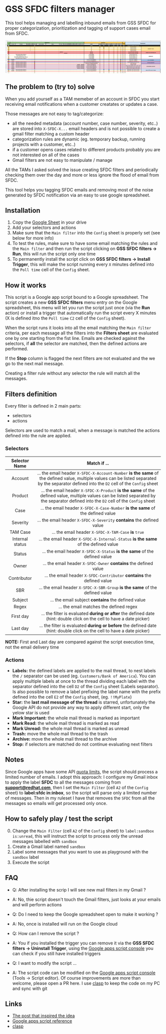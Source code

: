 # GSS SFDC filters manager

This tool helps managing and labelling inbound emails from GSS SFDC for proper categorization, prioritization and tagging of support cases email from SFDC.

![GSS SFDC Filters manager screenshot](img/GSSSFDC-filters.png)

## The problem to (try to) solve

When you add yourself as a TAM memeber of an account in SFDC you start receiving email notifications when a customer creatates or updates a case.

Those messages are not easy to tag/categorize:

- all the needed metadata (account number, case number, severity, etc..) are stored into `X-SFDC-X...` email headers and is not possible to create a gmail filter matching a custom header
- categorization rules are dynamic (eg. temporary backup, running projects with a customer, etc..)
- if a customer opens cases related to different products probably you are not interested on all of the cases
- Gmail filters are not easy to manipulate / manage

All the TAMs I asked solved the issue creating SFDC filters and periodically checking them over the day and more or less ignore the flood of email from SFDC.

This tool helps you tagging SFDC emails and removing most of the noise generated by SFDC notification via an easy to use google spreadsheet.

## Installation

1. Copy the [Google Sheet](https://docs.google.com/spreadsheets/d/1DQAjF73BGs6oTXpFKlQHcHmEm9BneGwQAoNUlDQTPtw/edit) in your drive
2. Add your selectors and actions
3. Make sure that the `Main filter` into the `Config` sheet is properly set (see below for more info)
4. To test the rules, make sure to have some email matching the rules and the `Main filter` and then run the script clicking on **GSS SFDC filters -> Run**, this will run the script only one time
5. To permanently install the script click on **GSS SFDC filters -> Install Trigger**, this will make the script running every `X` minutes defined into the `Poll time` cell of the `Config` sheet.

## How it works

This script is a Google app script bound to a Google spreadsheet.
The script creates a new **GSS SFDC filters** menu entry on the Google spreadsheet, this menu will let you run the script just once (via the **Run** action) or install a trigger that automatically run the script every X minutes (X is defined itno the `Poll time` `C2` cell of the `Config` sheet).

When the script runs it looks into all the email matching the `Main filter` criteria, per each message all the filters into the **Filters sheet** are evaluated one by one starting from the fist line.
Emails are checked against the selectors, if **all** the selector are matched, then the defined actions are performed.

If the **Stop** column is flagged the next filters are not evaluated and the we go to the next mail message.

Creating a filter rule without any selector the rule will match all the messages.

## Filters definition

Every filter is defined in 2 main parts:

- selectors
- actions

Selectors are used to match a mail, when a message is matched the actions defined into the rule are applied.

### Selectors

| Selector Name | Match if ... |
|:-------------:|:-------------------:|
| Account       | ... the email header `X-SFDC-X-Account-Number` **is the same** of the defined value, multiple values can be listed separated by the separator defined into the `D2` cell of the `Config` sheet |
| Product       | ... the email header `X-SFDC-X-Product` **is the same** of the defined value, multiple values can be listed separated by the separator defined into the `D2` cell of the `Config` sheet |
| Case          | ... the email header `X-SFDC-X-Case-Number` **is the same** of the defined value |
| Severity      | ... the email header `X-SFDC-X-Severity` **contains** the defined value |
| TAM Case      | ... the email header `X-SFDC-X-TAM-Case` **is** `true` |
| Internal status | ... the email header `X-SFDC-X-Internal-Status` **is the same** of the defined value |
| Status        | ... the email header `X-SFDC-X-Status` **is the same** of the defined value |
| Owner         | ... the email header `X-SFDC-Owner` **contains** the defined value |
| Contributor   | ... the email header `X-SFDC-Contributor` **contains** the defined value |
| SBR           | ... the email header `X-SFDC-X-SBR-Group` **is the same** of the defined value |
| Subject       | ... the email subject **contains** the defined value |
| Regex         | ... the email matches the defined regex |
| First day     | ... the filter is evaluated **during or after** the defined date (hint: double click on the cell to have a date picker) |
| Last day      | ... the filter is evaluated **during or before** the defined date (hint: double click on the cell to have a date picker) |

**NOTE:** First and Last day are compared against the script execution time, not the email delivery time

### Actions

* **Labels:** the defined labels are applied to the mail thread, to nest labels the `/` separator can be used (eg. `Customers/Bank of America`). You can apply multiple labels at once to the thread dividing each label with the separator defined into the cell `D2` of the `Config` sheet (Labels separator). Is also possible to remove a label prefixing the label name with the prefix defined into the cell `E2` of the `Config` sheet, (eg. `!!MyPlate`)
* **Star:** the **last mail message of the thread** is starred, unfortunately the Google API do not provide any way to apply different start, only the yelow star is used
* **Mark Important:** the whole mail thread is marked as important
* **Mark Read:** the whole mail thread is marked as read
* **Mark Unread:** the whole mail thread is marked as unread
* **Trash:** move the whole mail thread to the trash
* **Archive:** move the whole mail thread to the archive
* **Stop:** if selectors are matched do not continue evaluating next filters

## Notes

Since Google apps have some API [quota limits](https://developers.google.com/apps-script/guides/services/quotas), the script should process a limited number of emails.
I adopt this approach: I configure my Gmail inbox to apply the label **SFDC** to all the messages coming from **support@redhat.com**, then I set the `Main Filter` (cell `A2` of the `Config` sheet) to **label:sfdc in:inbox**, so the script will parse only a limited number of messages. Then in my ruleset I have that removes the `SFDC` from all the messages so emails will get processed only once.

## How to safely play / test the script

0. Change the `Main Filter` (cell `A2` of the `Config` sheet) to `label:sandbox is:unread`, this will instruct the script to process only the unread messages labelled with `sandbox`
1. Create a Gmail label named `sandbox`
2. Label some messages that you want to use as playground with the `sandbox` label
3. Execute the script

## FAQ

- Q: After installing the scrip I will see new mail filters in my Gmail ?
- A: No, thie script doesn't touch the Gmail filters, just looks at your emails and will perform actions

- Q: Do I need to keep the Google spreadsheet open to make it working ?
- A: No, once is installed will run on the Google cloud

- Q: How can I remove the script ?
- A: You if you installed the trigger you can remove it via the **GSS SFDC filters -> Uninstall Trigger**, using the [Google apps script console](https://script.google.com/) you can check if you still have installed triggers

- Q: I want to modify the script ...
- A: The script code can be modified on the [Google apps script console](https://script.google.com/) (Tools -> Script editor). Of course improvements are more than welcome, please open a PR here. I use [clasp](https://github.com/google/clasp) to keep the code on my PC and sync with git

## Links

- [The post that inspired the idea](https://www.labnol.org/internet/advanced-gmail-filters/4875/)
- [Google apps script reference](https://developers.google.com/apps-script/reference)
- [clasp](https://github.com/google/clasp)
